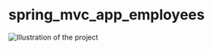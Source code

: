 # spring_mvc_app_employees

![Illustration of the project](https://github.com/AOkhapkina/spring_mvc_app_employees/blob/f6ad48012eef37627711d4feb0adf75ac6d11f24/src/spring_mvc_app_employees.png)

